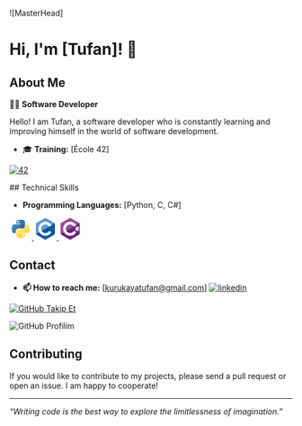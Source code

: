 ![MasterHead]

# Hi, I'm [Tufan]! 👋

## About Me

👨‍💻 **Software Developer** 

Hello! I am Tufan, a software developer who is constantly learning and improving himself in the world of software development.

- 🎓 **Training:** [École 42]

<p align="left"><a href="https://profile.intra.42.fr/users/tkurukay" target="_blank" rel="noreferrer"> <img src="https://upload.wikimedia.org/wikipedia/commons/thumb/8/8d/42_Logo.svg/2048px-42_Logo.svg.png" alt="42" width="40" height="40"/> </a> </p>
## Technical Skills

- **Programming Languages:** [Python, C, C#]
<p align="left"> <a href="https://www.python.org" target="_blank" rel="noreferrer"> <img src="https://raw.githubusercontent.com/devicons/devicon/master/icons/python/python-original.svg" alt="python" width="40" height="40"/> </a> <a href="https://www.cprogramming.com/" target="_blank" rel="noreferrer"> <img src="https://raw.githubusercontent.com/devicons/devicon/master/icons/c/c-original.svg" alt="c" width="40" height="40"/> </a> <a href="https://www.w3schools.com/cs/" target="_blank" rel="noreferrer"> <img src="https://raw.githubusercontent.com/devicons/devicon/master/icons/csharp/csharp-original.svg" alt="csharp" width="40" height="40"/> </a></p>

## Contact

- **📫 How to reach me:** [kurukayatufan@gmail.com]
<a href="https://www.linkedin.com/in/tufan-kurukaya-a31a6729b/" target="_blank" rel="noreferrer"> <img src="https://upload.wikimedia.org/wikipedia/commons/thumb/c/ca/LinkedIn_logo_initials.png/640px-LinkedIn_logo_initials.png" alt="linkedin" width="40" height="40"/> </a> </p>

[![GitHub Takip Et](https://img.shields.io/github/followers/TufanKurukaya?label=Takip%20Et&style=social)](https://github.com/TufanKurukaya)

![GitHub Profilim](https://github-readme-stats.vercel.app/api?username=TufanKurukaya&show_icons=true&theme=radical)

## Contributing

If you would like to contribute to my projects, please send a pull request or open an issue. I am happy to cooperate!

---

_“Writing code is the best way to explore the limitlessness of imagination.”_

